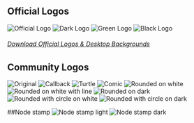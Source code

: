 ## Official Logos

<img src="http://nodejs.org/images/logos/nodejs.png" alt="Official Logo">
<img src="http://nodejs.org/images/logos/nodejs-dark.png" alt="Dark Logo">
<img src="http://nodejs.org/images/logos/nodejs-green.png" alt="Green Logo">
<img src="http://nodejs.org/images/logos/nodejs-black.png" alt="Black Logo">

###### [Download Official Logos & Desktop Backgrounds](http://nodejs.org/logos/)

## Community Logos
<img src="https://cdn.mediacru.sh/4M5KhNsJGS2S.png" alt="Original">
<img src="https://cdn.mediacru.sh/2nChTGydhIAn.png" alt="Callback">
<img src="https://cdn.mediacru.sh/jIvt68aHWSFe.png" alt="Turtle">
<img src="https://cdn.mediacru.sh/1Quq7W3m3m93.png" alt="Comic">
<img src="https://cdn.mediacru.sh/1aApBsgfRid3.png" alt="Rounded on white">
<img src="https://cdn.mediacru.sh/-AdRMpeZCDNY.png" alt="Rounded on white with line">
<img src="https://cdn.mediacru.sh/ld4teBJNp7wG.png" alt="Rounded on dark">
<img src="https://cdn.mediacru.sh/7tVMeE8zwsVP.png" alt="Rounded with circle on white">
<img src="https://cdn.mediacru.sh/vq875uvREWDt.png" alt="Rounded with circle on dark">

##Node stamp
<img src="https://cdn.mediacru.sh/OgGPVyPgIMi1.png" alt="Node stamp light">
<img src="https://cdn.mediacru.sh/jruCmkKwQncs.png" alt="Node stamp dark">
